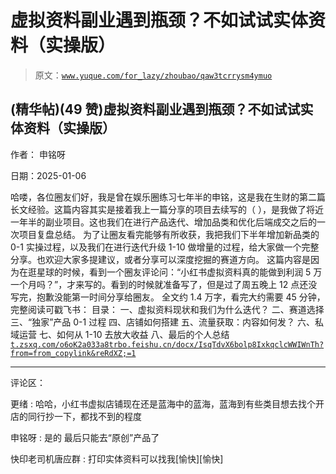 # 虚拟资料副业遇到瓶颈？不如试试实体资料（实操版）

> 原文：[`www.yuque.com/for_lazy/zhoubao/qaw3tcrrysm4ymuo`](https://www.yuque.com/for_lazy/zhoubao/qaw3tcrrysm4ymuo)

## (精华帖)(49 赞)虚拟资料副业遇到瓶颈？不如试试实体资料（实操版）

作者： 申铭呀

日期：2025-01-06

哈喽，各位圈友们好，我是曾在娱乐圈练习七年半的申铭，这是我在生财的第二篇长文经验。这篇内容其实是接着我上一篇分享的项目去续写的（
），是我做了将近一年半的副业项目。这也我们在进行产品迭代、增加品类和优化后端成交之后的一次项目复盘总结。
为了让圈友看完能够有所收获，我把我们下半年增加新品类的 0-1 实操过程，以及我们在进行迭代升级 1-10 做增量的过程，给大家做一个完整分享。也欢迎大家多提建议，或者分享可以深度挖掘的赛道方向。
这篇内容是因为在逛星球的时候，看到一个圈友评论问：“小红书虚拟资料真的能做到利润 5 万一个月吗？”，才来写的。看到的时候就准备写了，但是过了周五晚上 12 点还没写完，抱歉没能第一时间分享给圈友。
全文约 1.4 万字，看完大约需要 45 分钟，完整阅读可戳飞书： 目录： 一、虚拟资料现状和我们为什么迭代？ 二、赛道选择 三、“独家”产品 0-1 过程
四、店铺如何搭建 五、流量获取：内容如何发？ 六、私域运营 七、如何从 1-10 去放大收益 八、最后的个人总结 [`t.zsxq.com/o6oK2`](https://t.zsxq.com/o6oK2)[`a033a8trbo.feishu.cn/docx/IsqTdvX6bolp8IxkqclcWWIWnTh?from=from_copylink&reRdXZ;=1`](https://a033a8trbo.feishu.cn/docx/IsqTdvX6bolp8IxkqclcWWIWnTh?from=from_copylink&reRdXZ;=1)

* * *

评论区：

更绪 : 哈哈，小红书虚拟店铺现在还是蓝海中的蓝海，蓝海到有些类目想去找个开店的同行抄一下，都找不到的程度

申铭呀 : 是的 最后只能去“原创”产品了

快印老司机唐应群 : 打印实体资料可以找我[愉快][愉快]